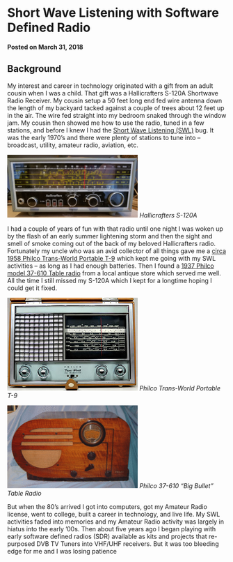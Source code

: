 # Short Wave Listening with Software Defined Radio

**Posted on March 31, 2018**

## Background

My interest and career in technology originated with a gift from an adult cousin when I was a child. That gift was a Hallicrafters S-120A Shortwave Radio Receiver. My cousin setup a 50 feet long end fed wire antenna down the length of my backyard tacked against a couple of trees about 12 feet up in the air. The wire fed straight into my bedroom snaked through the window jam. My cousin then showed me how to use the radio, tuned in a few stations, and before I knew I had the [Short Wave Listening (SWL)](https://en.wikipedia.org/wiki/Shortwave_listening) bug. It was the early 1970’s and there were plenty of stations to tune into – broadcast, utility, amateur radio, aviation, etc.

![Hallicrafters S-120A](/blog/assets/hallicrafters-s120a-300x144.png)
*Hallicrafters S-120A*

I had a couple of years of fun with that radio until one night I was woken up by the flash of an early summer lightening storm and then the sight and smell of smoke coming out of the back of my beloved Hallicrafters radio. Fortunately my uncle who was an avid collector of all things gave me a [circa 1958 Philco Trans-World Portable T-9](https://www.radiomuseum.org/r/philco_t_9_code_12_126.html) which kept me going with my SWL activities – as long as I had enough batteries. Then I found a [1937 Philco model 37-610 Table radio](http://www.tuberadioland.com/philco-37-610-big_bullet_mainl.html) from a local antique store which served me well. All the time I still missed my S-120A which I kept for a longtime hoping I could get it fixed.

![Philco Trans-World Portable T-9](/blog/assets/philco_t-9-300x213.jpeg)
*Philco Trans-World Portable T-9*

![Philco 37-610 “Big Bullet” Table Radio](/blog/assets/philco-37-610-big_bullet-300x190.gif)
*Philco 37-610 “Big Bullet” Table Radio*

But when the 80’s arrived I got into computers, got my Amateur Radio license, went to college, built a career in technology, and live life. My SWL activities faded into memories and my Amateur Radio activity was largely in hiatus into the early ’00s. Then about five years ago I began playing with early software defined radios (SDR) available as kits and projects that re-purposed DVB TV Tuners into VHF/UHF receivers. But it was too bleeding edge for me and I was losing patience